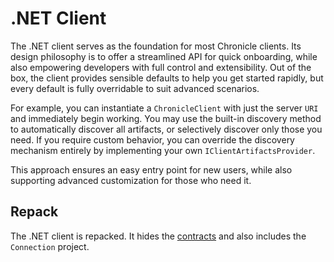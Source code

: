 # .NET Client

The .NET client serves as the foundation for most Chronicle clients. Its design philosophy is to
offer a streamlined API for quick onboarding, while also empowering developers with full control
and extensibility. Out of the box, the client provides sensible defaults to help you get started
rapidly, but every default is fully overridable to suit advanced scenarios.

For example, you can instantiate a `ChronicleClient` with just the server `URI` and immediately
begin working. You may use the built-in discovery method to automatically discover all artifacts,
or selectively discover only those you need. If you require custom behavior, you can override the
discovery mechanism entirely by implementing your own `IClientArtifactsProvider`.

This approach ensures an easy entry point for new users, while also supporting advanced
customization for those who need it.

## Repack

The .NET client is repacked. It hides the [contracts](../kernel/contracts.md) and
also includes the `Connection` project.

